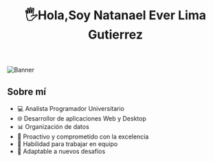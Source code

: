 <body>
    <header>
         <div align="center"><h1 align="center"> 🖐Hola,Soy Natanael Ever Lima Gutierrez</h1></div>
    </header>
    <img src="https://i.postimg.cc/KzLD1jf7/banner-github.png" alt="Banner" class="banner">
    <div class="container">
        <section class="about">
            <h2>Sobre mí</h2>
            <ul>
                <li>💻 Analista Programador Universitario</li>
                <li>🌐 Desarrollor de aplicaciones Web y Desktop</li>
                <li>📊 Organización de datos</li>
                <li>🚀 Proactivo y comprometido con la excelencia</li>
                <li>🤝 Habilidad para trabajar en equipo</li>
                <li>🔧 Adaptable a nuevos desafíos</li>
            </ul>
        </section>
    </div>
</body>
